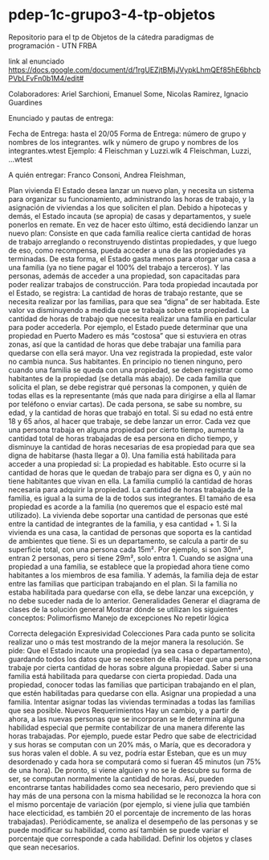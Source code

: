 # pdep-1c-grupo3-4-tp-objetos
Repositorio para el tp de Objetos de la cátedra paradigmas de programación - UTN FRBA

link al enunciado
https://docs.google.com/document/d/1rgUEZjtBMjJVypkLhmQEf85hE6bhcbPVbLFvFn0b1M4/edit#

Colaboradores: Ariel Sarchioni, Emanuel Some, Nicolas Ramirez, Ignacio Guardines


Enunciado y pautas de entrega:

Fecha de Entrega: hasta el 20/05
Forma de Entrega: número de grupo y nombres de los integrantes. wlk
y número de grupo y nombres de los integrantes.wtest
Ejemplo: 
4 Fleischman y Luzzi.wlk
4 Fleischman, Luzzi, ...wtest

A quién entregar: Franco Consoni, Andrea Fleishman,

Plan vivienda
  El Estado desea lanzar un nuevo plan, y necesita un sistema para organizar su funcionamiento, administrando las horas de trabajo, y la asignación de viviendas a los que soliciten el plan.
Debido a hipotecas y demás, el Estado incauta (se apropia) de casas y departamentos, y suele ponerlos en remate. En vez de hacer esto último, está decidiendo lanzar un nuevo plan: Consiste en que cada familia realice cierta cantidad de horas de trabajo arreglando o reconstruyendo distintas propiedades, y que luego de eso, como recompensa, pueda acceder a una de las propiedades ya terminadas.
De esta forma, el Estado gasta menos para otorgar una casa a una familia (ya no tiene pagar el 100% del trabajo a terceros). Y las personas, además de acceder a una propiedad, son capacitadas para poder realizar trabajos de construcción.
Para toda propiedad incautada por el Estado, se registra:
La cantidad de horas de trabajo restante, que se necesita realizar por las familias, para que sea “digna” de ser habitada. Este valor va disminuyendo a medida que se trabaja sobre esta propiedad.
La cantidad de horas de trabajo que necesita realizar una familia en particular para poder accederla. Por ejemplo, el Estado puede determinar que una propiedad en Puerto Madero es más “costosa” que si estuviera en otras zonas, así que la cantidad de horas que debe trabajar una familia para quedarse con ella será mayor. Una vez registrada la propiedad, este valor no cambia nunca.
Sus habitantes. En principio no tienen ninguno, pero cuando una familia se queda con una propiedad, se deben registrar como habitantes de la propiedad (se detalla más abajo).
De cada familia que solicita el plan, se debe registrar qué personas la componen, y quién de todas ellas es la representante (más que nada para dirigirse a ella al llamar por teléfono o enviar cartas).
De cada persona, se sabe su nombre, su edad, y la cantidad de horas que trabajó en total. Si su edad no está entre 18 y 65 años, al hacer que trabaje, se debe lanzar un error.
Cada vez que una persona trabaja en alguna propiedad por cierto tiempo, aumenta la cantidad total de horas trabajadas de esa persona en dicho tiempo, y disminuye la cantidad de horas necesarias de esa propiedad para que sea digna de habitarse (hasta llegar a 0).
Una familia está habilitada para acceder a una propiedad si:
La propiedad es habitable. Esto ocurre si la cantidad de horas que le quedan de trabajo para ser digna es 0, y aún no tiene habitantes que vivan en ella.
La familia cumplió la cantidad de horas necesaria para adquirir la propiedad. La cantidad de horas trabajada de la familia, es igual a la suma de la de todos sus integrantes.
El tamaño de esa propiedad es acorde a la familia (no queremos que el espacio esté mal utilizado). La vivienda debe soportar una cantidad de personas que esté entre la cantidad de integrantes de la familia, y esa cantidad + 1.
Si la vivienda es una casa, la cantidad de personas que soporta es la cantidad de ambientes que tiene.
Si es un departamento, se calcula a partir de su superficie total, con una persona cada 15m². Por ejemplo, si son 30m², entran 2 personas, pero si tiene 29m², solo entra 1.
Cuando se asigna una propiedad a una familia, se establece que la propiedad ahora tiene como habitantes a los miembros de esa familia. Y además, la familia deja de estar entre las familias que participan trabajando en el plan. Si la familia no estaba habilitada para quedarse con ella, se debe lanzar una excepción, y no debe suceder nada de lo anterior.
Generalidades
Generar el diagrama de clases de la solución general
Mostrar dónde se utilizan los siguientes conceptos:
Polimorfismo
Manejo de excepciones
No repetir lógica

Correcta delegación
Expresividad 
Colecciones
Para cada punto se solicita realizar uno o más test mostrando de la mejor manera la resolución.
Se pide:
Que el Estado incaute una propiedad (ya sea casa o departamento), guardando todos los datos que se necesiten de ella.
Hacer que una persona trabaje por cierta cantidad de horas sobre alguna propiedad.
Saber si una familia está habilitada para quedarse con cierta propiedad.
Dada una propiedad, conocer todas las familias que participan trabajando en el plan, que estén habilitadas para quedarse con ella.
Asignar una propiedad a una familia.
Intentar asignar todas las viviendas terminadas a todas las familias que sea posible.
Nuevos Requerimientos
Hay un cambio, y a partir de ahora, a las nuevas personas que se incorporan se le determina alguna habilidad especial que permite contabilizar de una manera diferente las horas trabajadas.
Por ejemplo, puede estar Pedro que sabe de electricidad y sus horas se computan con un 20% más, o María, que es decoradora y sus horas valen el doble. A su vez, podría estar Esteban, que es un muy desordenado y cada hora se computará como si fueran 45 minutos (un 75% de una hora). De pronto, si viene alguien y no se le descubre su forma de ser, se computan normalmente la cantidad de horas.
Así, pueden encontrarse tantas habilidades como sea necesario, pero previendo que si hay más de una persona con la misma habilidad se le reconozca la hora con el mismo porcentaje de variación (por ejemplo, si viene julia que también hace electicidad, es también 20 el porcentaje de incremento de las horas trabajadas).
Periódicamente, se analiza el desempeño de las personas y se puede modificar su habilidad, como así también se puede variar el porcentaje que corresponde a cada habilidad. 
Definir los objetos y clases que sean necesarios.


